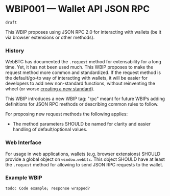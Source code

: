 # WBIP001 — Wallet API JSON RPC

`draft`

This WBIP proposes using JSON RPC 2.0 for interacting with wallets (be it via browser extensions or other methods).

### History

WebBTC has documented the `.request` method for extensability for a long time. Yet, it has not been used much. This WBIP proposes to make the request method more common and standardized. If the request method is the default/go-to way of interacting with wallets, it will be easier for developers to add new non-standard functions, without reinventing the wheel (or worse [creating a new standard](https://xkcd.com/927/)).

This WBIP introduces a new WBIP tag: "rpc" meant for future WBIPs adding definitions for JSON RPC methods or describing common rules to follow.

For proposing new request methods the following applies:

- The method parameters SHOULD be named for clarity and easier handling of default/optional values.

### Web Interface

For usage in web applications, wallets (e.g. browser extensions) SHOULD provide a global object on `window.webbtc`. This object SHOULD have at least the `.request` method for allowing to send JSON RPC requests to the wallet.

### Example WBIP

`todo: Code example; response wrapped?`
